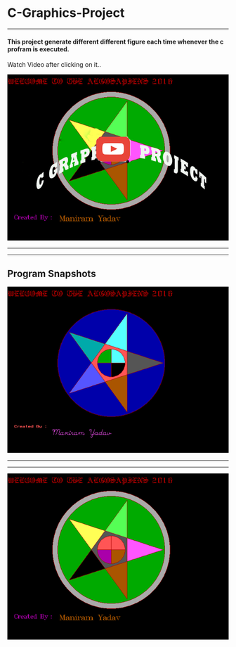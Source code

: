 # C-Graphics-Project

___

#### This project generate different different figure each time whenever the c profram is executed.
Watch Video after clicking on it..

[![Image 1](https://github.com/maniram-yadav/C-Graphics-Project/blob/master/Screenshotcopy1.jpg)](https://www.youtube.com/watch?v=YJnB3MWTujw&list=PLuM8JX9q1eEwlnwjU190co-NmezMCTh0c&index=2)

___
___


## Program Snapshots

![Image 1](https://github.com/maniram-yadav/C-Graphics-Project/blob/master/Screenshot%20(318).png)


___
___

![Image 1](https://github.com/maniram-yadav/C-Graphics-Project/blob/master/Screenshot%20(319).png)


